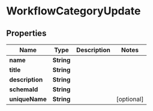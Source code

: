 

# WorkflowCategoryUpdate

## Properties

Name | Type | Description | Notes
------------ | ------------- | ------------- | -------------
**name** | **String** |  | 
**title** | **String** |  | 
**description** | **String** |  | 
**schemaId** | **String** |  | 
**uniqueName** | **String** |  |  [optional]



